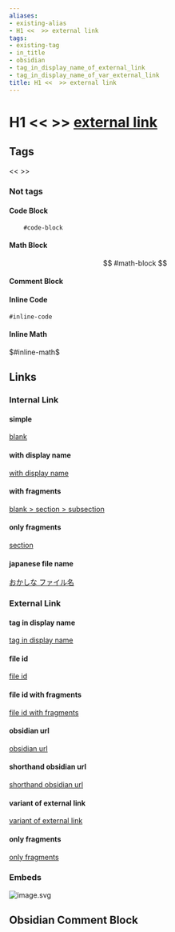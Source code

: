 ```yaml
---
aliases:
- existing-alias
- H1 <<  >> external link
tags:
- existing-tag
- in_title
- obsidian
- tag_in_display_name_of_external_link
- tag_in_display_name_of_var_external_link
title: H1 <<  >> external link
---
```

# H1 <<  >> [external link](https://example.com)

## Tags
<<  >>

### Not tags
#### Code Block
```
	#code-block
```

#### Math Block
$$
	#math-block
$$

#### Comment Block


#### Inline Code
`#inline-code`

#### Inline Math
$#inline-math$

## Links

### Internal Link
#### simple
[blank](https://example.com/blank)

#### with display name
[with display name](https://example.com/blank)

#### with fragments
[blank > section > subsection](https://example.com/blank#subsection)

#### only fragments
[section](https://example.com/main#section)

#### japanese file name
[おかしな ファイル名](https://example.com/%E6%97%A5%E6%9C%AC%E8%AA%9E/%E3%81%8A%E3%81%8B%E3%81%97%E3%81%AA+%E3%83%95%E3%82%A1%E3%82%A4%E3%83%AB%E5%90%8D)

### External Link
#### tag in display name
[tag in display name](https://example.com)

#### file id
[file id](https://example.com/blank)

#### file id with fragments
[file id with fragments](https://example.com/blank#section)

#### obsidian url
[obsidian url](https://example.com/blank)

#### shorthand obsidian url
[shorthand obsidian url](https://example.com/blank)

#### variant of external link
[variant of external link ][variant #variant]

[variant #variant]:https://example.com

#### only fragments
[only fragments](https://example.com/main#section)

### Embeds
![image.svg](https://example.com/image.svg)

## Obsidian Comment Block
